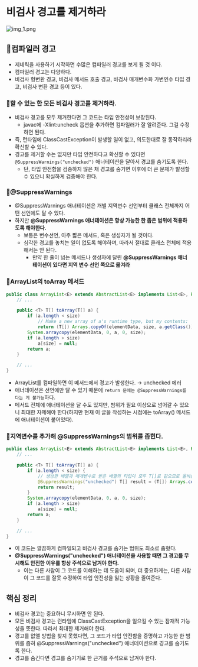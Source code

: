 # 비검사 경고를 제거하라

![img_1.png](img_1.png)

## 💚컴파일러 경고

- 제네릭을 사용하기 시작하면 수많은 컴파일러 경고를 보게 될 것 이다.
- 컴파일러 경고는 다양하다.
- 비검사 형변환 경고, 비검사 메서드 호출 경고, 비검사 매개변수화 가변인수 타입 경고, 비검사 변환 경고 등이 있다.

### 💚할 수 있는 한 모든 비검사 경고를 제거하라.

- 비검사 경고를 모두 제거한다면 그 코드는 타입 안전성이 보장된다.
    - javac에 -Xlint:uncheck 옵션을 추가하면 컴파일러가 잘 알려준다. 그걸 수정하면 된다.
- 즉, 런타임에 ClassCastException이 발생할 일이 없고, 의도한대로 잘 동작하리라 확신할 수 있다.
- 경고를 제거할 수는 없지만 타입 안전하다고 확신할 수 있다면 `@SuppressWarnings("unchecked")` 애너테이션을 달아서 경고를 숨기도록 한다.
    - 단, 타입 안전함을 검증하지 않은 채 경고를 숨기면 이후에 더 큰 문제가 발생할 수 있으니 확실하게 검증해야 한다.

### 💚@SuppressWarnings

- @SuppressWarnings 애너테이션은 개별 지역변수 선언부터 클래스 전체까지 어떤 선언에도 달 수 있다.
- 하지만 **@SuppressWarnings 애너테이션은 항상 가능한 한 좁은 범위에 적용하도록 해야한다.**
    - 보통은 변수선언, 아주 짧은 메서드, 혹은 생성자가 될 것이다.
    - 심각한 경고를 놓치는 일이 없도록 해야하며, 따라서 절대로 클래스 전체에 적용해서는 안 된다.
        - 만약 한 줄이 넘는 메서드나 생성자에 달린 **@SuppressWarnings 애너테이션이 있다면 지역 변수 선언 쪽으로 옮겨라**

### 💚ArrayList의 toArray 메서드

```java
public class ArrayList<E> extends AbstractList<E> implements List<E>, RandomAccess, Cloneable, java.io.Serializable {
    // ...

    public <T> T[] toArray(T[] a) {
        if (a.length < size)
            // Make a new array of a's runtime type, but my contents:
            return (T[]) Arrays.copyOf(elementData, size, a.getClass());
        System.arraycopy(elementData, 0, a, 0, size);
        if (a.length > size)
            a[size] = null;
        return a;
    }

    // ...
}
```

- ArrayList를 컴파일하면 이 메서드에서 경고가 발생한다. → unchecked 에러
- 애너테이션은 선언에만 달 수 있기 때문에 `return 문에는 @SuppressWarnings를 다는 게 불가능`하다.
- 메서드 전체에 애너테이션을 달 수도 있지만, 범위가 필요 이상으로 넘어갈 수 있으니 최대한 자제해야 한다(하지만 현재 이 글을 작성하는 시점에는 toArray() 메서드에 애너테이션이 붙어있다).

### 💚지역변수를 추가해 @SuppressWarnings의 범위를 좁힌다.

```java
public class ArrayList<E> extends AbstractList<E> implements List<E>, RandomAccess, Cloneable, java.io.Serializable {
    // ...

    public <T> T[] toArray(T[] a) {
        if (a.length < size) {
            // 생성한 배열과 매개변수로 받은 배열의 타입이 모두 T[]로 같으므로 올바른 형변환이다.
            @SuppressWarnings("unchecked") T[] result = (T[]) Arrays.copyOf(elementData, size, a.getClass());
            return result;
        }
        System.arraycopy(elementData, 0, a, 0, size);
        if (a.length > size)
            a[size] = null;
        return a;
    }

    // ...
}
```

- 이 코드는 깔끔하게 컴파일되고 비검사 경고를 숨기는 범위도 최소로 좁혔다.
- **@SuppressWarnings("unchecked") 애너테이션을 사용할 때면 그 경고를 무시해도 안전한 이유를 항상 주석으로 남겨야 한다.**
    - 이는 다른 사람이 그 코드를 이해하는 데 도움이 되며, 더 중요하게는, 다른 사람이 그 코드를 잘못 수정하여 타입 안전성을 잃는 상황을 줄여준다.

## 핵심 정리

- 비검사 경고는 중요하니 무시하면 안 된다.
- 모든 비검사 경고는 런타임에 ClassCastException을 일으킬 수 있는 잠재적 가능성을 뜻한다. 따라서 최대한 제거해야 한다.
- 경고를 없앨 방법을 찾지 못했다면, 그 코드가 타입 안전함을 증명하고 가능한 한 범위를 좁혀 @SuppressWarnings("unchecked") 애너테이션으로 경고를 숨기도록 한다.
- 경고를 숨긴다면 경고를 숨기기로 한 근거를 주석으로 남겨야 한다.
